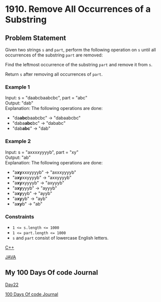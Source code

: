 # 1910. Remove All Occurrences of a Substring

## Problem Statement

Given two strings `s` and `part`, perform the following operation on `s` until all occurrences of the substring `part` are removed:

Find the leftmost occurrence of the substring `part` and remove it from `s`.

Return `s` after removing all occurrences of `part`.

### Example 1

Input: s = "daabcbaabcbc", part = "abc"  
Output: "dab"  
Explanation: The following operations are done:  
- "da**abc**baabcbc" → "dabaabcbc"  
- "daba**abc**bc" → "dababc"  
- "dab**abc**" → "dab"

### Example 2

Input: s = "axxxxyyyyb", part = "xy"  
Output: "ab"  
Explanation: The following operations are done:  
- "a**xy**xxxyyyyb" → "axxxyyyyb"  
- "a**xy**xxyyyyb" → "axxyyyyb"  
- "a**xy**xyyyyb" → "axyyyb"  
- "a**xy**yyyb" → "ayyyb"  
- "a**xy**yyb" → "ayyb"  
- "a**xy**yb" → "ayb"  
- "a**xy**b" → "ab"

### Constraints

- `1 <= s.length <= 1000`
- `1 <= part.length <= 1000`
- `s` and `part` consist of lowercase English letters.

[C++](https://github.com/infopkrajput/DSA/blob/main/LeetCode/1910.%20Remove%20All%20Occurrences%20of%20a%20Substring/Solution.cpp)

[JAVA](https://github.com/infopkrajput/DSA/blob/main/LeetCode/1910.%20Remove%20All%20Occurrences%20of%20a%20Substring/Main.java)

## My 100 Days Of code Journal

[Day22](https://splashy-zone-afc.notion.site/Day-22-12049fd54d9980399218e3bab0a6de75?pvs=4)

[100 Days Of code Journal](https://splashy-zone-afc.notion.site/100-Days-of-Code-Journal-11349fd54d99805f86defe8d1c3b0f78?pvs=4)
